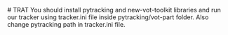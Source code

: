 # TRAT
You should install pytracking and new-vot-toolkit libraries and run our tracker using tracker.ini file inside pytracking/vot-part folder. Also change pytracking path in tracker.ini file.
